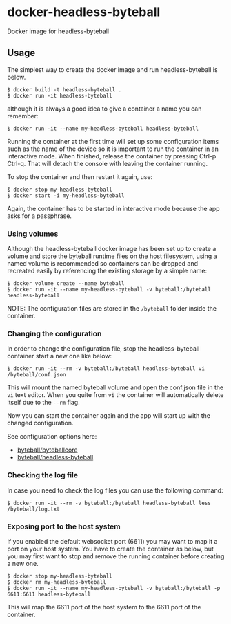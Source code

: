 # docker-headless-byteball
Docker image for headless-byteball

## Usage

The simplest way to create the docker image and run headless-byteball is below.

```console
$ docker build -t headless-byteball .
$ docker run -it headless-byteball
```

although it is always a good idea to give a container a name you can remember:

```console
$ docker run -it --name my-headless-byteball headless-byteball
```

Running the container at the first time will set up some configuration items
such as the name of the device so it is important to run the container in an
interactive mode. When finished, release the container by pressing Ctrl-p Ctrl-q.
That will detach the console with leaving the container running.

To stop the container and then restart it again, use:

```console
$ docker stop my-headless-byteball
$ docker start -i my-headless-byteball
```

Again, the container has to be started in interactive mode because the app asks
for a passphrase.

### Using volumes

Although the headless-byteball docker image has been set up to create a volume
and store the byteball runtime files on the host filesystem, using a named volume
is recommended so containers can be dropped and recreated easily by referencing
the existing storage by a simple name:

```console
$ docker volume create --name byteball
$ docker run -it --name my-headless-byteball -v byteball:/byteball headless-byteball
```

NOTE: The configuration files are stored in the `/byteball` folder inside the container. 

### Changing the configuration

In order to change the configuration file, stop the headless-byteball container
start a new one like below:

```console
$ docker run -it --rm -v byteball:/byteball headless-byteball vi /byteball/conf.json
```

This will mount the named byteball volume and open the conf.json file in the
`vi` text editor. When you quite from `vi` the container will automatically
delete itself due to the `--rm` flag.

Now you can start the container again and the app will start up with the 
changed configuration.

See configuration options here:
* [byteball/byteballcore](https://github.com/byteball/byteballcore)
* [byteball/headless-byteball](https://github.com/byteball/headless-byteball)

### Checking the log file

In case you need to check the log files you can use the following command:

```console
$ docker run -it --rm -v byteball:/byteball headless-byteball less /byteball/log.txt
```

### Exposing port to the host system

If you enabled the default websocket port (6611) you may want to map it a port
on your host system. You have to create the container as below, but you may
first want to stop and remove the running container before creating a new one.

```console
$ docker stop my-headless-byteball
$ docker rm my-headless-byteball
$ docker run -it --name my-headless-byteball -v byteball:/byteball -p 6611:6611 headless-byteball
```

This will map the 6611 port of the host system to the 6611 port of the container.

